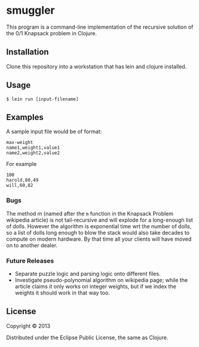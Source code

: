 # smuggler

This program is a command-line implementation of the recursive solution of the 0/1 Knapsack problem in Clojure.

## Installation

Clone this repository into a workstation that has lein and clojure installed.

## Usage

    $ lein run [input-filename]

## Examples

A sample input file would be of format:

    max-weight
    name1,weight1,value1
    name2,weight2,value2

For example
	
    100
    harold,80,49
    will,60,82

### Bugs

The method m (named after the `m` function in the Knapsack Problem wikipedia article) is not tail-recursive and will explode for a long-enough list of dolls.  However the algorithm is exponential time wrt the number of dolls, so a list of dolls long enough to blow the stack would also take decades to compute on modern hardware.  By that time all your clients will have moved on to another dealer.

### Future Releases

* Separate puzzle logic and parsing logic onto different files.
* Investigate pseudo-polynomial algorithm on wikipedia page; while the article claims it only works on integer weights, but if we index the weights it should work in that way too.

## License

Copyright © 2013

Distributed under the Eclipse Public License, the same as Clojure.